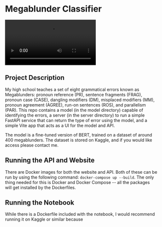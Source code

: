 # Megablunder Classifier 


![](./Demo.mov)

## Project Description

My high school teaches a set of eight grammatical errors known as Megablunders: pronoun reference (PR), sentence fragments (FRAG), pronoun case (CASE), dangling modifiers (DM), misplaced modifiers (MM), pronoun agreement (AGREE), run-on sentences (ROS), and parallelism (PAR). This repo contains a model (in the model directory) capable of identifying the errors, a server (in the server directory) to run a simple FastAPI service that can return the type of error using the model, and a simple Vite app that acts as a UI for the model and API. 

The model is a fine-tuned version of BERT, trained on a dataset of around 400 megablunders. The dataset is stored on Kaggle, and if you would like access please contact me.

## Running the API and Website

There are Docker images for both the website and API. Both of these can be run by using the following command: `docker-compose up --build`. The only thing needed for this is Docker and Docker Compose -- all the packages will get installed by the Dockerfiles. 

## Running the Notebook

While there is a Dockerfile included with the notebook, I would recommend running it on Kaggle or similar because 